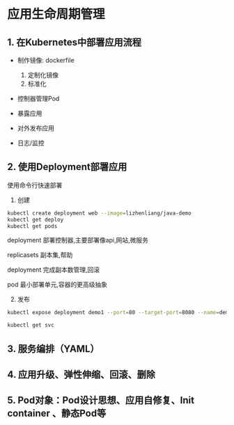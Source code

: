 # 应用生命周期管理

## 1. 在Kubernetes中部署应用流程

* 制作镜像: dockerfile
    1. 定制化镜像
    2. 标准化

* 控制器管理Pod

* 暴露应用

* 对外发布应用

* 日志/监控

## 2. 使用Deployment部署应用

使用命令行快速部署

1. 创建

```bash
kubectl create deployment web --image=lizhenliang/java-demo
kubectl get deploy 
kubectl get pods
```

deployment 部署控制器,主要部署像api,网站,微服务

replicasets 副本集,帮助 

deployment 完成副本数管理,回滚

pod 最小部署单元,容器的更高级抽象

2. 发布

```bash
kubectl expose deployment demo1 --port=80 --target-port=8080 --name=demo1 --type=NodePort

kubectl get svc
```

## 3. 服务编排（YAML）

## 4. 应用升级、弹性伸缩、回滚、删除

## 5. Pod对象：Pod设计思想、应用自修复、Init container 、静态Pod等
